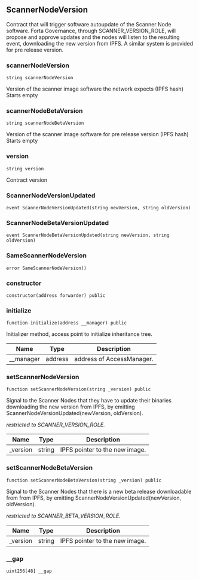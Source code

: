 ## ScannerNodeVersion

Contract that will trigger software autoupdate of the Scanner Node software.
Forta Governance, through SCANNER_VERSION_ROLE, will propose and approve updates and
the nodes will listen to the resulting event, downloading the new version from IPFS.
A similar system is provided for pre release version.

### scannerNodeVersion

```solidity
string scannerNodeVersion
```

Version of the scanner image software the network expects (IPFS hash)
Starts empty

### scannerNodeBetaVersion

```solidity
string scannerNodeBetaVersion
```

Version of the scanner image software for pre release version (IPFS hash)
Starts empty

### version

```solidity
string version
```

Contract version

### ScannerNodeVersionUpdated

```solidity
event ScannerNodeVersionUpdated(string newVersion, string oldVersion)
```

### ScannerNodeBetaVersionUpdated

```solidity
event ScannerNodeBetaVersionUpdated(string newVersion, string oldVersion)
```

### SameScannerNodeVersion

```solidity
error SameScannerNodeVersion()
```

### constructor

```solidity
constructor(address forwarder) public
```

### initialize

```solidity
function initialize(address __manager) public
```

Initializer method, access point to initialize inheritance tree.

| Name | Type | Description |
| ---- | ---- | ----------- |
| __manager | address | address of AccessManager. |

### setScannerNodeVersion

```solidity
function setScannerNodeVersion(string _version) public
```

Signal to the Scanner Nodes that they have to update their binaries downloading the new
version from IPFS, by emitting ScannerNodeVersionUpdated(newVersion, oldVersion).

_restricted to SCANNER_VERSION_ROLE._

| Name | Type | Description |
| ---- | ---- | ----------- |
| _version | string | IPFS pointer to the new image. |

### setScannerNodeBetaVersion

```solidity
function setScannerNodeBetaVersion(string _version) public
```

Signal to the Scanner Nodes that there is a new beta release downloadable from from IPFS,
by emitting ScannerNodeVersionUpdated(newVersion, oldVersion).

_restricted to SCANNER_BETA_VERSION_ROLE._

| Name | Type | Description |
| ---- | ---- | ----------- |
| _version | string | IPFS pointer to the new image. |

### __gap

```solidity
uint256[48] __gap
```


